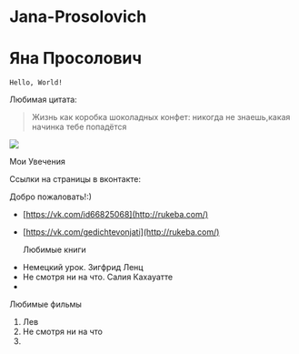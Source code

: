 # Jana-Prosolovich

Яна Просолович
===========================

    Hello, World!
    
 Любимая цитата:
> Жизнь как коробка шоколадных конфет: никогда не знаешь,какая начинка тебе попадётся

![](https://github.com/JanaProsolovich/Jana-Prosolovich/blob/master/1Kcaez8Ft3w.jpg)

Мои Увечения


Ссылки на страницы в вконтакте:

Добро пожаловать!:)
+ [https://vk.com/id66825068](http://rukeba.com/) 
+ [https://vk.com/gedichtevonjati](http://rukeba.com/) 
  
  Любимые книги
* Немецкий урок. Зигфрид Ленц
* Не смотря ни на что. Салия Кахауатте
* 
Любимые фильмы
1. Лев
2. Не смотря ни на что
3. 
